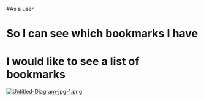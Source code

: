 #As a user
# So I can see which bookmarks I have
# I would like to see a list of bookmarks




[![Untitled-Diagram-jpg-1.png](https://i.postimg.cc/SQZsNbYX/Untitled-Diagram-jpg-1.png)](https://postimg.cc/14qPJTHP)
